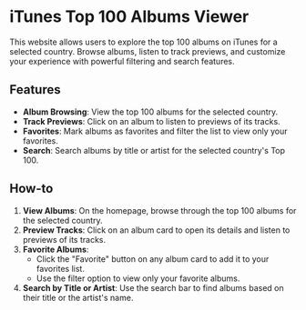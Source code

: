 # iTunes Top 100 Albums Viewer 

This website allows users to explore the top 100 albums on iTunes for a selected country. Browse albums, listen to track previews, and customize your experience with powerful filtering and search features.

## Features 

- **Album Browsing**: View the top 100 albums for the selected country.
- **Track Previews**: Click on an album to listen to previews of its tracks.
- **Favorites**: Mark albums as favorites and filter the list to view only your favorites.
- **Search**: Search albums by title or artist for the selected country's Top 100.

## How-to 

1. **View Albums**: On the homepage, browse through the top 100 albums for the selected country.
2. **Preview Tracks**: Click on an album card to open its details and listen to previews of its tracks.
3. **Favorite Albums**:
   - Click the "Favorite" button on any album card to add it to your favorites list.
   - Use the filter option to view only your favorite albums.
4. **Search by Title or Artist**: Use the search bar to find albums based on their title or the artist's name.
